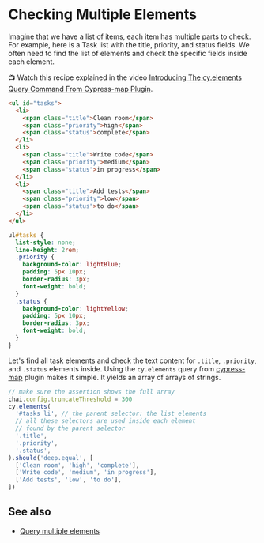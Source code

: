 # Checking Multiple Elements

Imagine that we have a list of items, each item has multiple parts to check. For example, here is a Task list with the title, priority, and status fields. We often need to find the list of elements and check the specific fields inside each element.

📺 Watch this recipe explained in the video [Introducing The cy.elements Query Command From Cypress-map Plugin](https://youtu.be/4mFZMQpzBIU).

<!-- fiddle Cy.elements example -->

```html
<ul id="tasks">
  <li>
    <span class="title">Clean room</span>
    <span class="priority">high</span>
    <span class="status">complete</span>
  </li>
  <li>
    <span class="title">Write code</span>
    <span class="priority">medium</span>
    <span class="status">in progress</span>
  </li>
  <li>
    <span class="title">Add tests</span>
    <span class="priority">low</span>
    <span class="status">to do</span>
  </li>
</ul>
```

```css
ul#tasks {
  list-style: none;
  line-height: 2rem;
  .priority {
    background-color: lightBlue;
    padding: 5px 10px;
    border-radius: 3px;
    font-weight: bold;
  }
  .status {
    background-color: lightYellow;
    padding: 5px 10px;
    border-radius: 3px;
    font-weight: bold;
  }
}
```

Let's find all task elements and check the text content for `.title`, `.priority`, and `.status` elements inside. Using the `cy.elements` query from [cypress-map](https://github.com/bahmutov/cypress-map) plugin makes it simple. It yields an array of arrays of strings.

```js
// make sure the assertion shows the full array
chai.config.truncateThreshold = 300
cy.elements(
  '#tasks li', // the parent selector: the list elements
  // all these selectors are used inside each element
  // found by the parent selector
  '.title',
  '.priority',
  '.status',
).should('deep.equal', [
  ['Clean room', 'high', 'complete'],
  ['Write code', 'medium', 'in progress'],
  ['Add tests', 'low', 'to do'],
])
```

<!-- fiddle-end -->

## See also

- [Query multiple elements](./query-multiple-elements.md)
